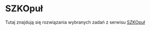 # SZKOpuł

Tutaj znajdują się rozwiązania wybranych zadań z serwisu [SZKOpuł](https://szkopul.edu.pl)